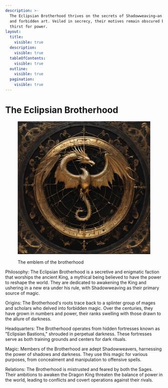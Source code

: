 ```yaml
---
description: >-
  The Eclipsian Brotherhood thrives on the secrets of Shadowweaving—an ancient
  and forbidden art. Veiled in secrecy, their motives remain obscured by their
  thirst for power.
layout:
  title:
    visible: true
  description:
    visible: true
  tableOfContents:
    visible: true
  outline:
    visible: true
  pagination:
    visible: true
---
```


# The Eclipsian Brotherhood

<figure><img src="../../../.gitbook/assets/image0_0.jpg" alt=""><figcaption><p>The emblem of the brotherhood</p></figcaption></figure>

Philosophy: The Eclipsian Brotherhood is a secretive and enigmatic faction that worships the ancient King, a mythical being believed to have the power to reshape the world. They are dedicated to awakening the King and ushering in a new era under his rule, with Shadowweaving as their primary source of magic.

Origins: The Brotherhood's roots trace back to a splinter group of mages and scholars who delved into forbidden magic. Over the centuries, they have grown in numbers and power, their ranks swelling with those drawn to the allure of darkness.

Headquarters: The Brotherhood operates from hidden fortresses known as "Eclipsian Bastions," shrouded in perpetual darkness. These fortresses serve as both training grounds and centers for dark rituals.

Magic: Members of the Brotherhood are adept Shadowweavers, harnessing the power of shadows and darkness. They use this magic for various purposes, from concealment and manipulation to offensive spells.

Relations: The Brotherhood is mistrusted and feared by both the Sages. Their ambitions to awaken the Dragon King threaten the balance of power in the world, leading to conflicts and covert operations against their rivals.
